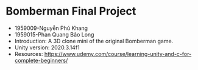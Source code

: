 # Bomberman Final Project
- 1959009-Nguyễn Phú Khang
- 1959015-Phan Quang Bảo Long
- Introduction: A 3D clone mini of the original Bomberman game.
- Unity version: 2020.3.14f1
- Resources: https://www.udemy.com/course/learning-unity-and-c-for-complete-beginners/
